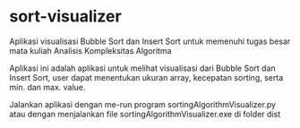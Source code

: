# sort-visualizer
Aplikasi visualisasi Bubble Sort dan Insert Sort untuk memenuhi tugas besar mata kuliah Analisis Kompleksitas Algoritma

Aplikasi ini adalah aplikasi untuk melihat visualisasi dari Bubble Sort dan Insert Sort, user dapat menentukan ukuran array, kecepatan sorting, serta min. dan max. value.

Jalankan aplikasi dengan me-run program sortingAlgorithmVisualizer.py atau dengan menjalankan file sortingAlgorithmVisualizer.exe di folder dist
